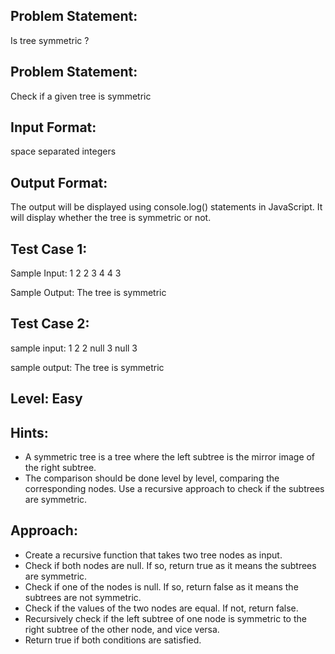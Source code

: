 ## Problem Statement:
Is tree symmetric ?

## Problem Statement:
Check if a given tree is symmetric


## Input Format:
space separated integers

## Output Format:
The output will be displayed using console.log() statements in JavaScript. It will display whether the tree is symmetric or not.

## Test Case 1:
Sample Input:
1 2 2 3 4 4 3

Sample Output:
The tree is symmetric


## Test Case 2:
sample input: 
1 2 2 null 3 null 3

sample output:
The tree is symmetric

## Level: Easy

## Hints:
- A symmetric tree is a tree where the left subtree is the mirror image of the right subtree.
- The comparison should be done level by level, comparing the corresponding nodes.
Use a recursive approach to check if the subtrees are symmetric.

## Approach:
- Create a recursive function that takes two tree nodes as input.
- Check if both nodes are null. If so, return true as it means the subtrees are symmetric.
- Check if one of the nodes is null. If so, return false as it means the subtrees are not symmetric.
- Check if the values of the two nodes are equal. If not, return false.
- Recursively check if the left subtree of one node is symmetric to the right subtree of the other node, and vice versa.
-   Return true if both conditions are satisfied.

